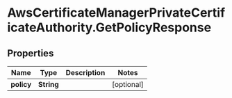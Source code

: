 # AwsCertificateManagerPrivateCertificateAuthority.GetPolicyResponse

## Properties

Name | Type | Description | Notes
------------ | ------------- | ------------- | -------------
**policy** | **String** |  | [optional] 


